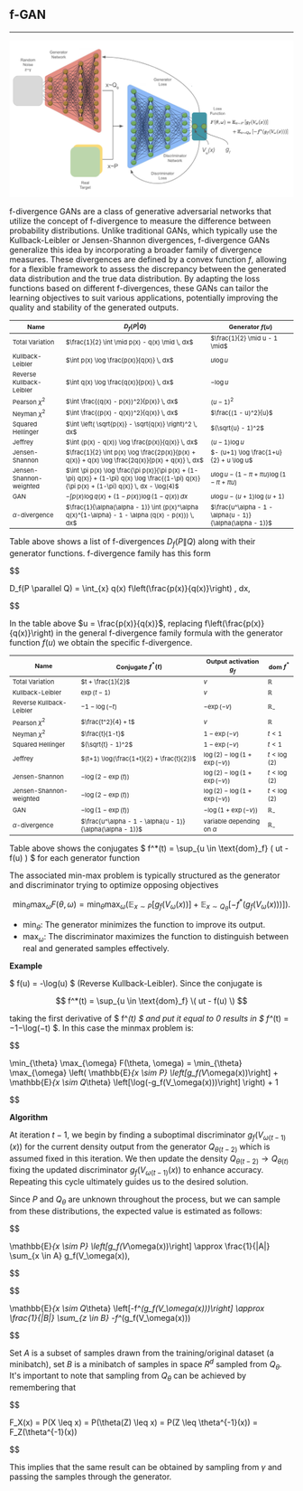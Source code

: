 ## f-GAN

---

![alt text](https://github.com/StefanoPenazzi2/StefanoPenazzi2.github.io/blob/main/imgs/fgans/fgans_architecture.png?raw=true)


f-divergence GANs are a class of generative adversarial networks that utilize the concept of f-divergence
to measure the difference between probability distributions. Unlike traditional GANs, which typically use
the Kullback-Leibler or Jensen-Shannon divergences, f-divergence GANs generalize this idea by incorporating
a broader family of divergence measures. These divergences are defined by a convex function $f$, allowing
for a flexible framework to assess the discrepancy between the generated data distribution and the true
data distribution. By adapting the loss functions based on different f-divergences, these GANs can tailor
the learning objectives to suit various applications, potentially improving the quality and stability
of the generated outputs.


<style scoped>
table {
  font-size: 11px;
}
</style>

| Name                    | $D_f(P \| Q)$                                                                                                                                  | Generator $f(u)$                                          |
|-------------------------|------------------------------------------------------------------------------------------------------------------------------------------------|-----------------------------------------------------------|
| Total Variation         | $\frac{1}{2} \int \mid p(x) - q(x) \mid \, dx$                                                                                                 | $\frac{1}{2} \mid u - 1 \mid$                                 |
| Kullback-Leibler        | $\int p(x) \log \frac{p(x)}{q(x)} \, dx$                                                                                                       | $u \log u$                                                |
| Reverse Kullback-Leibler | $\int q(x) \log \frac{q(x)}{p(x)} \, dx$                                                                                                       | $-\log u$                                                 |
| Pearson $\chi^2$      | $\int \frac{(q(x) - p(x))^2}{p(x)} \, dx$                                                                                                      | $(u - 1)^2$                                               |
| Neyman $\chi^2$       | $\int \frac{(p(x) - q(x))^2}{q(x)} \, dx$                                                                                                      | $\frac{(1 - u)^2}{u}$                                     |
| Squared Hellinger       | $\int \left( \sqrt{p(x)} - \sqrt{q(x)} \right)^2 \, dx$                                                                                        | $(\sqrt{u} - 1)^2$                                        |
| Jeffrey                 | $\int (p(x) - q(x)) \log \frac{p(x)}{q(x)} \, dx$                                                                                              | $(u - 1) \log u$                                          |
| Jensen-Shannon          | $\frac{1}{2} \int p(x) \log \frac{2p(x)}{p(x) + q(x)} + q(x) \log \frac{2q(x)}{p(x) + q(x)} \, dx$                                             | $- (u+1) \log \frac{1+u}{2} + u \log u$                   |
| Jensen-Shannon-weighted | $\int \pi p(x) \log \frac{\pi p(x)}{\pi p(x) + (1-\pi) q(x)} + (1-\pi) q(x) \log \frac{(1-\pi) q(x)}{\pi p(x) + (1-\pi) q(x)} \, dx - \log(4)$ | $u \log u - (1 - \pi + \pi u) \log(1 - \pi + \pi u)$      |
| GAN                     | $- \int p(x) \log q(x) + (1 - p(x)) \log(1 - q(x)) \, dx$                                                                                      | $u \log u - (u + 1) \log (u + 1)$                         |
| $\alpha$-divergence   | $\frac{1}{\alpha(\alpha - 1)} \int (p(x)^\alpha q(x)^{1-\alpha} - 1 - \alpha (q(x) - p(x))) \, dx$                                             | $\frac{u^\alpha - 1 - \alpha(u - 1)}{\alpha(\alpha - 1)}$ |

Table above shows a list of f-divergences $D_f(P \| Q)$ along with their generator functions. 
f-divergence family has this form

$$

D_f(P \parallel Q) = \int_{x} q(x) f\left(\frac{p(x)}{q(x)}\right) \, dx,

$$

In the table above $u = \frac{p(x)}{q(x)}$, replacing f\left(\frac{p(x)}{q(x)}\right) in the general f-divergence family
formula with the generator function $f(u)$ we obtain the specific f-divergence.

| Name                    | Conjugate $f^*(t)$                    | Output activation $g_f$            | dom $f^*$            |
|-------------------------|-----------------------------------------|--------------------------------------|------------------------|
| Total Variation         | $t + \frac{1}{2}$                     | $v$                                | $\mathbb{R}$         |
| Kullback-Leibler        | $\exp(t - 1)$                         | $v$                                | $\mathbb{R}$         |
| Reverse Kullback-Leibler| $-1 - \log(-t)$                       | $-\exp(-v)$                        | $\mathbb{R}_-$       |
| Pearson $\chi^2$      | $\frac{t^2}{4} + t$                   | $v$                                | $\mathbb{R}$         |
| Neyman $\chi^2$       | $\frac{t}{1-t}$                       | $1 - \exp(-v)$                     | $t < 1$              |
| Squared Hellinger       | $(\sqrt{t} - 1)^2$                    | $1 - \exp(-v)$                     | $t < 1$              |
| Jeffrey                 | $(t+1) \log(\frac{1+t}{2} + \frac{t}{2})$ | $\log(2) - \log(1 + \exp(-v))$ | $t < \log(2)$        |
| Jensen-Shannon          | $-\log(2 - \exp(t))$                  | $\log(2) - \log(1 + \exp(-v))$     | $t < \log(2)$        |
| Jensen-Shannon-weighted | $- \log(2 - \exp(t))$                 | $\log(2) - \log(1 + \exp(-v))$     | $t < \log(2)$        |
| GAN                     | $- \log(1 - \exp(t))$                 | $- \log(1 + \exp(-v))$             | $\mathbb{R}_-$       |
| $\alpha$-divergence   | $\frac{u^\alpha - 1 - \alpha(u - 1)}{\alpha(\alpha - 1)}$ | variable depending on $\alpha$ | $\mathbb{R}_-$       |

Table above shows the conjugates $ f^*(t) = \sup_{u \in \text{dom}_f} \( ut - f(u) \) $ for each generator function

The associated min-max problem is typically structured as the generator and discriminator trying to optimize opposing objectives

$$
\min_{\theta} \max_{\omega} F(\theta, \omega) = \min_{\theta} \max_{\omega} \left( \mathbb{E}_{x \sim P} \left[g_f(V_\omega(x))\right] + \mathbb{E}_{x \sim Q_\theta} \left[-f^*(g_f(V_\omega(x)))\right]  \right).
$$

- $\min_{\theta}$: The generator minimizes the function to improve its output.
- $\max_{\omega}$: The discriminator maximizes the function to distinguish between real and generated samples effectively. 

**Example** 

$ f(u) = -\log(u) $ (Reverse Kullback-Leibler). Since the conjugate is

$$
f^*(t) = \sup_{u \in \text{dom}_f} \( ut - f(u) \) 
$$

taking the first derivative of $ f^*(t) $ and put it equal to 0 results in $ f^*(t) = −1−\log(−t) $. In this case the minmax problem is:

$$

\min_{\theta} \max_{\omega} F(\theta, \omega) = \min_{\theta} \max_{\omega} \left(  \mathbb{E}_{x \sim P} \left[g_f(V_\omega(x))\right] + \mathbb{E}_{x \sim Q_\theta} \left[\log(-g_f(V_\omega(x)))\right] \right) + 1

$$



**Algorithm**

At iteration $t-1$, we begin by finding a suboptimal discriminator $g_f(V_{\omega(t-1)}(x))$ for the current
density output from the generator $Q_{\theta(t-2)}$ which is assumed fixed in this iteration.
We then update the density $Q_{\theta(t-2)} \rightarrow Q_{\theta(t)}$ fixing the updated discriminator
$g_f(V_{\omega(t-1)}(x))$ to enhance accuracy. Repeating this cycle ultimately guides us to the desired solution.

Since $P$ and $Q_\theta$ are unknown throughout the process, but we can sample from these distributions,
the expected value is estimated as follows:

$$

\mathbb{E}_{x \sim P} \left[g_f(V_\omega(x))\right] \approx \frac{1}{|A|} \sum_{x \in A} g_f(V_\omega(x)),

$$

$$

\mathbb{E}_{x \sim Q_\theta} \left[-f^*(g_f(V_\omega(x)))\right] \approx \frac{1}{|B|} \sum_{z \in B} -f^*(g_f(V_\omega(x)))

$$

Set $A$ is a subset of samples drawn from the training/original dataset (a minibatch), set $B$ is a minibatch of samples
in space $R^d$ sampled from $Q_\theta$. 
It's important to note that sampling from $Q_\theta$ can be achieved by remembering that

$$

F_X(x) = P(X \leq x) = P(\theta(Z) \leq x) = P(Z \leq \theta^{-1}(x)) = F_Z(\theta^{-1}(x))

$$

This implies that the same result can be obtained by sampling from $\gamma$
and passing the samples through the generator.